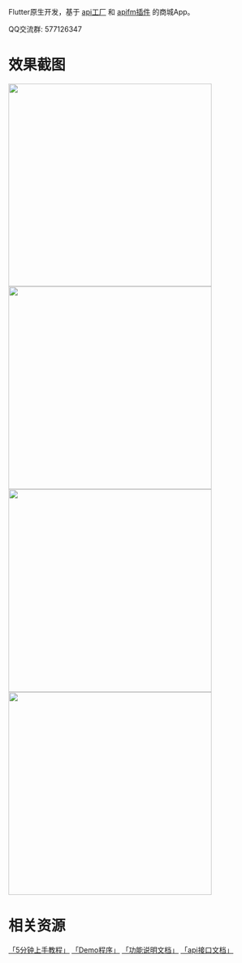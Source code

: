Flutter原生开发，基于 [api工厂](https://www.it120.cc/) 和 [apifm插件](https://github.com/gooking/apifm-flutter) 的商城App。

QQ交流群: 577126347

# 效果截图

<img width="400px" src="https://dcdn.it120.cc/2019/09/10/bcb3dd04-fbc4-4fb9-a8f7-bdcdc9a102a3.png"/><img width="400px" src="https://dcdn.it120.cc/2019/09/10/0bfdfd77-06c4-4fb1-8346-8a42b95fa730.png"/><img width="400px" src="https://dcdn.it120.cc/2019/09/10/c51dd7f8-d133-4492-b01a-a0303cba9650.png"/><img width="400px" src="https://dcdn.it120.cc/2019/09/13/65f58134-fdf6-4b3f-b906-1aef644f9f77.png"/>

# 相关资源

[「5分钟上手教程」](https://blog.csdn.net/abccba9978/article/category/9329782)
[「Demo程序」](https://github.com/gooking/apifm-flutter-demo)
[「功能说明文档」](instructions.md)
[「api接口文档」](https://api.it120.cc/doc.html)
